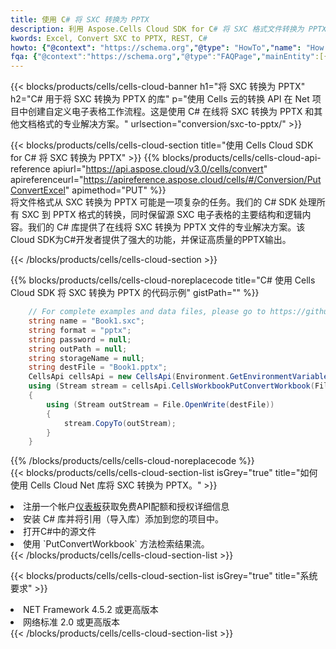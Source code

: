 ```yaml
---
title: 使用 C# 将 SXC 转换为 PPTX
description: 利用 Aspose.Cells Cloud SDK for C# 将 SXC 格式文件转换为 PPTX 格式文件。
kwords: Excel, Convert SXC to PPTX, REST, C#
howto: {"@context": "https://schema.org","@type": "HowTo","name": "How to convert SXC to PPTX using the Cells Cloud Net library.","description": "How to convert SXC to PPTX using the Cells Cloud Net library.","image": {"@type": "ImageObject"},"url": "/net/conversion/sxc-to-pptx/","step": [{ "@type": "HowToStep","name": "How to convert SXC to PPTX using the Cells Cloud Net library. step 1", "image": {"@type": "ImageObject",},"url": "/net/conversion/sxc-to-pptx/","text": "Register an account at <a href='https://dashboard.aspose.cloud/'>Dashboard</a> to get free API quota & authorization details",},{ "@type": "HowToStep","name": "How to convert SXC to PPTX using the Cells Cloud Net library. step 1", "image": {"@type": "ImageObject",},"url": "/net/conversion/sxc-to-pptx/","text": "Install C# library and add the reference (import the library) to your project.",},{ "@type": "HowToStep","name": "How to convert SXC to PPTX using the Cells Cloud Net library. step 1", "image": {"@type": "ImageObject",},"url": "/net/conversion/sxc-to-pptx/","text": "Open the source file in C#",},{ "@type": "HowToStep","name": "How to convert SXC to PPTX using the Cells Cloud Net library. step 1", "image": {"@type": "ImageObject",},"url": "/net/conversion/sxc-to-pptx/","text": "Use the `PutConvertWorkbook` method to retrieve the resulting stream.",}, ],"supply": {"@type": "HowToSupply","name": "document"},"tool": [{"@type": "HowToTool","name": "Visual Studio, Visual Studio Code, Rider "},{"@type": "HowToTool","name": "Aspose Cells"}],"totalTime": "PT6M"}
fqa: {"@context":"https://schema.org","@type":"FAQPage","mainEntity":[{"@type":"Question","name":"Why convert file formats in C# using REST API?","acceptedAnswer":{"@type":"Answer","text":"Documents are encoded in many ways, and some files may be incompatible with the software you use. To open and read such files, just convert them to appropriate file formats.<br/><ol><li>Install .NET SDK and add the reference (import the library) to your project.</li><li>Open the source file in C# using REST API.</li><li>Call the PutConvertWorkbookRequest() method, passing an output filename with required extension.</li><li>Get the result of conversion as a separate file.</li></ol>"}},{"@type":"Question","name":"What file formats can I convert with your C# library?","acceptedAnswer":{"@type":"Answer","text":"We support a variety of file formats for conversion using .NET library, including XLSX, Excel, xls , PDF, CSV, HTML, Markdown, XML, PNG, JPG, TIFF, Json, TXT and many more."}},{"@type":"Question","name":"What is the maximum allowed file size for conversion using this .NET library?","acceptedAnswer":{"@type":"Answer","text":"There are no file size limits for format conversions using .NET library."}}]}
---
```

{{< blocks/products/cells/cells-cloud-banner h1="将 SXC 转换为 PPTX" h2="C# 用于将 SXC 转换为 PPTX 的库" p="使用 Cells 云的转换 API 在 Net 项目中创建自定义电子表格工作流程。这是使用 C# 在线将 SXC 转换为 PPTX 和其他文档格式的专业解决方案。" urlsection="conversion/sxc-to-pptx/" >}}

{{< blocks/products/cells/cells-cloud-section title="使用 Cells Cloud SDK for C# 将 SXC 转换为 PPTX" >}}
{{% blocks/products/cells/cells-cloud-api-reference apiurl="https://api.aspose.cloud/v3.0/cells/convert" apireferenceurl="https://apireference.aspose.cloud/cells/#/Conversion/PutConvertExcel" apimethod="PUT" %}}
<br/>
将文件格式从 SXC 转换为 PPTX 可能是一项复杂的任务。我们的 C# SDK 处理所有 SXC 到 PPTX 格式的转换，同时保留源 SXC 电子表格的主要结构和逻辑内容。我们的 C# 库提供了在线将 SXC 转换为 PPTX 文件的专业解决方案。该Cloud SDK为C#开发者提供了强大的功能，并保证高质量的PPTX输出。

{{< /blocks/products/cells/cells-cloud-section >}}

{{% blocks/products/cells/cells-cloud-noreplacecode title="C# 使用 Cells Cloud SDK 将 SXC 转换为 PPTX 的代码示例" gistPath="" %}}
 
```cs
    // For complete examples and data files, please go to https://github.com/aspose-cells-cloud/aspose-cells-cloud-dotnet/
    string name = "Book1.sxc";
    string format = "pptx";
    string password = null;
    string outPath = null;
    string storageName = null;
    string destFile = "Book1.pptx";
    CellsApi cellsApi = new CellsApi(Environment.GetEnvironmentVariable("ProductClientId"), Environment.GetEnvironmentVariable("ProductClientSecret"));
    using (Stream stream = cellsApi.CellsWorkbookPutConvertWorkbook(File.OpenRead(name), format, password, outPath, storageName))
    {
        using (Stream outStream = File.OpenWrite(destFile))
        {
            stream.CopyTo(outStream);
        }
    }
```
 
{{% /blocks/products/cells/cells-cloud-noreplacecode %}}
<br/>
{{< blocks/products/cells/cells-cloud-section-list isGrey="true" title="如何使用 Cells Cloud Net 库将 SXC 转换为 PPTX。" >}}
<li>注册一个帐户<a href="https://dashboard.aspose.cloud/">仪表板</a>获取免费API配额和授权详细信息</li>
<li>安装 C# 库并将引用（导入库）添加到您的项目中。</li>
<li>打开C#中的源文件</li>
<li>使用 `PutConvertWorkbook` 方法检索结果流。</li>
{{< /blocks/products/cells/cells-cloud-section-list >}}

{{< blocks/products/cells/cells-cloud-section-list isGrey="true" title="系统要求" >}}
<li>NET Framework 4.5.2 或更高版本</li>
<li>网络标准 2.0 或更高版本</li>
{{< /blocks/products/cells/cells-cloud-section-list >}}
